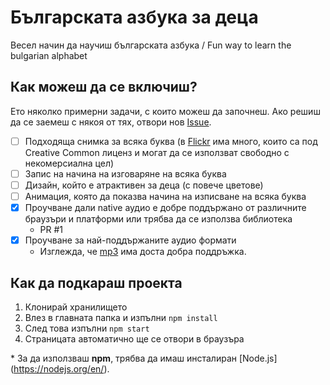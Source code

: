 # Българската азбука за деца
Весел начин да научиш българската азбука / Fun way to learn the bulgarian alphabet

## Как можеш да се включиш?

Ето няколко примерни задачи, с които можеш да започнеш. Ако решиш да се заемеш с някоя от тях, отвори нов [Issue](https://github.com/dzhavat/bulgarian-alphabet/issues).

- [ ] Подходяща снимка за всяка буква (в [Flickr](https://www.flickr.com/search/?license=2%2C3%2C4%2C5%2C6%2C9&text=&advanced=1) има много, които са под Creative Common лиценз и могат да се използват свободно с некомерсиална цел)
- [ ] Запис на начина на изговаряне на всяка буква
- [ ] Дизайн, който е атрактивен за деца (с повече цветове)
- [ ] Анимация, която да показва начина на изписване на всяка буква
- [x] Проучване дали native аудио е добре поддържано от различните браузъри и платформи или трябва да се използва библиотека 
  - PR #1
- [x] Проучване за най-поддържаните аудио формати
  - Изглежда, че [mp3](http://caniuse.com/#feat=mp3) има доста добра поддръжка.

## Как да подкараш проекта
1. Клонирай хранилището
2. Влез в главната папка и изпълни `npm install`
3. След това изпълни `npm start`
4. Страницата автоматично ще се отвори в браузъра

\* За да използваш **npm**, трябва да имаш инсталиран [Node.js] (https://nodejs.org/en/).

